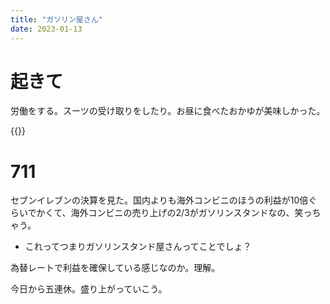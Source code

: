 ```yaml
---
title: "ガソリン屋さん"
date: 2023-01-13
---
```


# 起きて
労働をする。スーツの受け取りをしたり。お昼に食べたおかゆが美味しかった。

{{<tweet user="dango_bot" id="1613833534766223363">}}

# 711
セブンイレブンの決算を見た。国内よりも海外コンビニのほうの利益が10倍ぐらいでかくて、海外コンビニの売り上げの2/3がガソリンスタンドなの、笑っちゃう。
- これってつまりガソリンスタンド屋さんってことでしょ？

為替レートで利益を確保している感じなのか。理解。


今日から五連休。盛り上がっていこう。